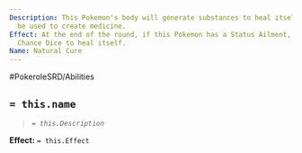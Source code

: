 ```yaml
---
Description: This Pokemon's body will generate substances to heal itself. They can
  be used to create medicine.
Effect: At the end of the round, if this Pokemon has a Status Ailment, it Rolls 3
  Chance Dice to heal itself.
Name: Natural Cure
---
```


#PokeroleSRD/Abilities

## `= this.name`

> *`= this.Description`*

**Effect:** `= this.Effect`